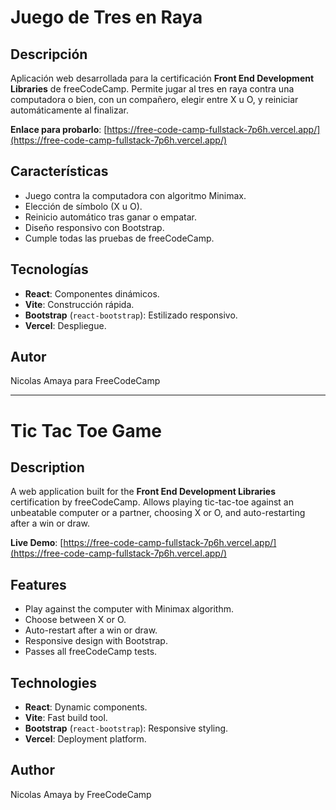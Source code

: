 # Juego de Tres en Raya

## Descripción
Aplicación web desarrollada para la certificación **Front End Development Libraries** de freeCodeCamp. Permite jugar al tres en raya contra una computadora o bien, con un compañero, elegir entre X u O, y reiniciar automáticamente al finalizar.

**Enlace para probarlo**: [https://free-code-camp-fullstack-7p6h.vercel.app/](https://free-code-camp-fullstack-7p6h.vercel.app/)

## Características
- Juego contra la computadora con algoritmo Minimax.
- Elección de símbolo (X u O).
- Reinicio automático tras ganar o empatar.
- Diseño responsivo con Bootstrap.
- Cumple todas las pruebas de freeCodeCamp.

## Tecnologías
- **React**: Componentes dinámicos.
- **Vite**: Construcción rápida.
- **Bootstrap** (`react-bootstrap`): Estilizado responsivo.
- **Vercel**: Despliegue.

## Autor
Nicolas Amaya para FreeCodeCamp

---

# Tic Tac Toe Game

## Description
A web application built for the **Front End Development Libraries** certification by freeCodeCamp. Allows playing tic-tac-toe against an unbeatable computer or a partner, choosing X or O, and auto-restarting after a win or draw.

**Live Demo**: [https://free-code-camp-fullstack-7p6h.vercel.app/](https://free-code-camp-fullstack-7p6h.vercel.app/)

## Features
- Play against the computer with Minimax algorithm.
- Choose between X or O.
- Auto-restart after a win or draw.
- Responsive design with Bootstrap.
- Passes all freeCodeCamp tests.

## Technologies
- **React**: Dynamic components.
- **Vite**: Fast build tool.
- **Bootstrap** (`react-bootstrap`): Responsive styling.
- **Vercel**: Deployment platform.

## Author
Nicolas Amaya by FreeCodeCamp